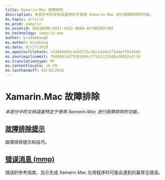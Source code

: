 ```yaml
---
title: Xamarin.Mac 故障排除
description: 本部分中的文档涵盖特定于使用 Xamarin.Mac 进行故障排除的功能。
ms.topic: article
ms.prod: xamarin
ms.assetid: EB81B998-6931-4CD3-8BB0-4679D5B5F39A
ms.technology: xamarin-mac
author: bradumbaugh
ms.author: brumbaug
ms.date: 03/27/2018
ms.openlocfilehash: c4384db92c4a9327bc3bce3ede2f144e7f81454b
ms.sourcegitcommit: 7b88081a979381094c771421253d8a388b2afc16
ms.translationtype: MT
ms.contentlocale: zh-CN
ms.lasthandoff: 03/30/2018
---
```

# <a name="xamarinmac-troubleshooting"></a>Xamarin.Mac 故障排除 

_本部分中的文档涵盖特定于使用 Xamarin.Mac 进行故障排除的功能。_

##  <a name="troubleshooting-tipsmactroubleshootingtroubleshootingmd"></a>[故障排除提示](~/mac/troubleshooting/troubleshooting.md)

故障排除提示和技巧。

##  <a name="errors-messages-mmpmactroubleshootingmmp-errorsmd"></a>[错误消息 (mmp)](~/mac/troubleshooting/mmp-errors.md)

错误的参考指南，显示生成 Xamarin.Mac 应用程序时可能会遇到的最常见错误。

